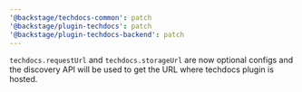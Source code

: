 ```yaml
---
'@backstage/techdocs-common': patch
'@backstage/plugin-techdocs': patch
'@backstage/plugin-techdocs-backend': patch
---
```


`techdocs.requestUrl` and `techdocs.storageUrl` are now optional configs and the discovery API will be used to get the URL where techdocs plugin is hosted.
